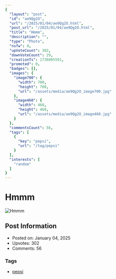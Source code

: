 ```yaml
---
{
  "layout": "post",
  "id": "ae9Qg2O",
  "url": "/2025/01/04/ae9Qg2O.html",
  "post_url": "/2025/01/04/ae9Qg2O.html",
  "title": "Hmmm",
  "description": "",
  "type": "Photo",
  "nsfw": 0,
  "upVoteCount": 302,
  "downVoteCount": 29,
  "creationTs": 1736005591,
  "promoted": 0,
  "badges": [],
  "images": {
    "image700": {
      "width": 700,
      "height": 700,
      "url": "/assets/media/ae9Qg2O_image700.jpg"
    },
    "image460": {
      "width": 460,
      "height": 460,
      "url": "/assets/media/ae9Qg2O_image460.jpg"
    }
  },
  "commentsCount": 56,
  "tags": [
    {
      "key": "pepsi",
      "url": "/tag/pepsi"
    }
  ],
  "interests": [
    "random"
  ]
}
---
```


# Hmmm

![Hmmm](/assets/media/ae9Qg2O_image700.jpg)

## Post Information

- Posted on: January 04, 2025
- Upvotes: 302
- Comments: 56

### Tags

- [pepsi](/tag/pepsi)
